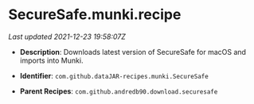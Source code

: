 # SecureSafe.munki.recipe

_Last updated 2021-12-23 19:58:07Z_

- **Description**: Downloads latest version of SecureSafe for macOS and imports into Munki.

- **Identifier**: `com.github.dataJAR-recipes.munki.SecureSafe`

- **Parent Recipes**: `com.github.andredb90.download.securesafe`